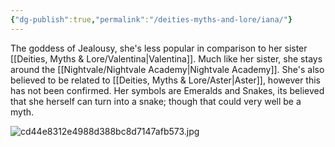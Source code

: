 ```yaml
---
{"dg-publish":true,"permalink":"/deities-myths-and-lore/iana/"}
---
```



The goddess of Jealousy, she's less popular in comparison to her sister [[Deities, Myths & Lore/Valentina\|Valentina]]. Much like her sister, she stays around the [[Nightvale/Nightvale Academy\|Nightvale Academy]]. She's also believed to be related to [[Deities, Myths & Lore/Aster\|Aster]], however this has not been confirmed. Her symbols are Emeralds and Snakes, its believed that she herself can turn into a snake; though that could very well be a myth.

![cd44e8312e4988d388bc8d7147afb573.jpg](/img/user/Images/cd44e8312e4988d388bc8d7147afb573.jpg)